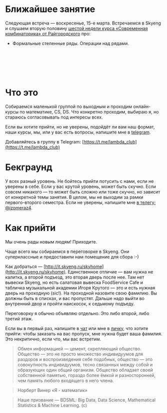 # Ближайшее занятие
Следующая встреча — воскресенье, 15-е марта. Встречаемся в Skyeng и слушаем вторую половину [шестой недели курса «Современная комбинаторика» от Райгородского](https://www.coursera.org/learn/modern-combinatorics/home/week/6) про:
- Формальные степенные ряды. Операции над рядами.


&nbsp;

&nbsp;

&nbsp;

# Что это
Собираемся маленькой группой по выходным и проходим онлайн-курсы по математике, CS, DS. Что конкретно проходим, выбираю я, но стараюсь согласовывать под интересы всех.

Если вы хотите прийти, но не уверены, подойдёт ли вам наш формат, наши курсы, мы, или у вас есть вопросы, напишите мне в [telegram](https://t.me/izomeraz4).

Добавляйтесь в группу в Telegram: [https://t.me/lambda_club](https://t.me/lambda_club)

# Бекграунд

У всех разный уровень. Не бойтесь прийти потусить с нами, если не уверены в себе. Если у вас крутой уровень, может быть скучно. Если совсем никакого — то может быть сложно или тоже скучно, но зависит от конкретной темы занятия. В целом, мы не выходим за рамки первого-второго семестра. Если не уверены, напишите мне [в телегу: @izomeraz4](https://t.me/izomeraz4).

# Как прийти
Мы очень рады новым людям! Приходите.

Чаще всего мы собираемся в переговорке в Skyeng. Они суперклассные и предоставили нам помещение для сбора :-)

Как добраться — [http://it.skyeng.ru/skyhome](http://it.skyeng.ru/skyhome). Единственное отличие — вам нужна не калитка, а второй подъезд, это вторая дверь после нее. Там нет вывески Skyeng, но есть салатовая вывеска FoodService Cafe и табличка музыкальной академии Игоря Крутого — это и есть нужная дверь на проходную (sic!). На проходной назовите свою фамилию. Вы должны быть в списках, и вас пропустят. Дальше надо выйти во внутренний двор и пройти наискосок, к седьмому подъеду.  

Переговорку я обычно объявляю отдельно. Это либо второй, либо третий этаж.

Если вы в первый раз, напишите в [чат](https://t.me/lambda_club) или мне в [личку](https://t.me/izomeraz4), что хотите прийти: чтобы заказать на вас пропуск, мне нужна будет ваша фамилия. Это некритично, если что, мы вас встретим.


> Обмен информацией — цемент, скрепляющий общество. Общество — это не просто множество индивидуумов для раздоров и воспроизведения себе подобных, общество — это совокупность индивидуумов, тесно связанных между собой и образующих один общий организм. Общество обладает своей собственной памятью, гораздо более ёмкой и разносторонней, чем память любого входящего в него члена.

> Норберт Винер «Я - математик»

> Наше призвание — BDSML: Big Data, Data Science, Mathematical Statistics & Machine Learning. (c)

